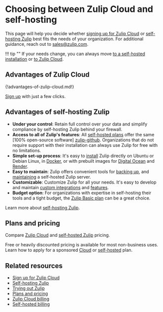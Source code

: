 # Choosing between Zulip Cloud and self-hosting

This page will help you decide whether [signing up for Zulip
Cloud](https://zulip.com/new/) or [self-hosting
Zulip](https://zulip.com/self-hosting/) best fits the needs of your
organization. For additional guidance, reach out to
[sales@zulip.com](mailto:sales@zulip.com).

!!! tip ""
    If your needs change, you can always move [to a self-hosted
    installation](https://zulip.readthedocs.io/en/stable/production/export-and-import.html#import-into-a-new-zulip-server)
    or [to Zulip Cloud](/help/move-to-zulip-cloud).

## Advantages of Zulip Cloud

{!advantages-of-zulip-cloud.md!}

[Sign up](https://zulip.com/new/) with just a few clicks.

## Advantages of self-hosting Zulip

* **Under your control**: Retain full control over your data and simplify
  compliance by self-hosting Zulip behind your firewall.
* **Access to all of Zulip's features**: All [self-hosted
  plans](https://zulip.com/plans/#self-hosted) offer the same [100% open-source
  software] [zulip-github]. Organizations that do not require support with their
  installation can always use Zulip for free with no limitations.
* **Simple set-up process**: It's easy to [install][install-zulip] Zulip
  directly on Ubuntu or Debian Linux, in <a
  href="https://github.com/zulip/docker-zulip">Docker</a>, or with prebuilt
  images for <a href="https://marketplace.digitalocean.com/apps/zulip">Digital
  Ocean</a> and <a href="https://render.com/docs/deploy-zulip">Render</a>.
* **Easy to maintain**: Zulip offers convenient tools for [backing
  up][back-up-zulip], and [maintaining][maintain-zulip] a self-hosted Zulip
  server.
* **Customizable**: Customize Zulip for all your needs. It's easy to develop and
  maintain [custom integrations](/api/incoming-webhooks-overview) and
  [features][modify-zulip].
* **Budget option**: For organizations with expertise in self-hosting their
  tools and a tight budget, the [Zulip Basic
  plan](https://zulip.com/plans/#self-hosted) can be a great choice.

Learn more about [self-hosting Zulip](https://zulip.com/self-hosting/).

[zulip-github]: https://github.com/zulip/zulip#readme
[install-zulip]: https://zulip.readthedocs.io/en/stable/production/install.html
[back-up-zulip]: https://zulip.readthedocs.io/en/stable/production/export-and-import.html#backups
[maintain-zulip]: https://zulip.readthedocs.io/en/stable/production/upgrade.html
[modify-zulip]: https://zulip.readthedocs.io/en/stable/production/modify.html

## Plans and pricing

Compare [Zulip Cloud](https://zulip.com/plans#cloud) and [self-hosted
Zulip](https://zulip.com/plans#self-hosted) pricing.

Free or heavily discounted pricing is available for most non-business uses.
Learn how to apply for a sponsored
[Cloud](https://zulip.com/help/zulip-cloud-billing#free-and-discounted-zulip-cloud-standard) or
[self-hosted](https://zulip.com/help/self-hosted-billing#apply-for-community-plan) plan.

## Related resources

* [Sign up for Zulip Cloud](https://zulip.com/new/)
* [Self-hosting Zulip](https://zulip.com/self-hosting/)
* [Trying out Zulip](/help/trying-out-zulip)
* [Plans and pricing](https://zulip.com/plans/)
* [Zulip Cloud billing](/help/zulip-cloud-billing)
* [Self-hosted billing](/help/self-hosted-billing)

